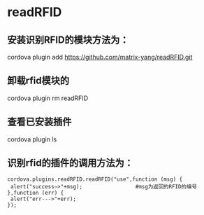 # readRFID

## 安装识别RFID的模块方法为：

cordova plugin add https://github.com/matrix-yang/readRFID.git

## 卸载rfid模块的
cordova plugin rm readRFID

## 查看已安装插件
cordova plugin ls

## 识别rfid的插件的调用方法为：
```
cordova.plugins.readRFID.readRFID("use",function (msg) {  
 alert("success—>"+msg);                 #msg为返回的RFID的编号  
},function (err) {  
 alert("err--->"+err);  
});  
```
